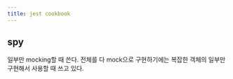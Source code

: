 ```yaml
---
title: jest cookbook
---
```

## spy
일부만 mocking할 때 쓴다. 전체를 다 mock으로 구현하기에는 복잡한 객체의 일부만 구현해서 사용할 때 쓰고 있다.

```ts

```